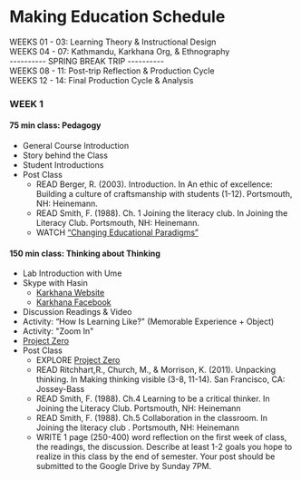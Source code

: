 Making Education Schedule
=========================

WEEKS 01 - 03: Learning Theory & Instructional Design  
WEEKS 04 - 07: Kathmandu, Karkhana Org, & Ethnography  
---------- SPRING BREAK TRIP ----------  
WEEKS 08 - 11: Post-trip Reflection & Production Cycle  
WEEKS 12 - 14: Final Production Cycle & Analysis

### WEEK 1
#### 75 min class: Pedagogy  
* General Course Introduction
* Story behind the Class
* Student Introductions
* Post Class
	* READ Berger, R. (2003). Introduction. In An ethic of excellence: Building a culture of craftsmanship with students  (1-12). Portsmouth, NH: Heinemann.
	* READ Smith, F. (1988). Ch. 1 Joining the literacy club. In Joining the Literacy Club. Portsmouth, NH: Heinemann.
	* WATCH [“Changing Educational Paradigms”](https://www.ted.com/talks/ken_robinson_changing_education_paradigms)  
#### 150 min class: Thinking about Thinking
* Lab Introduction with Ume  
* Skype with Hasin
	* [Karkhana Website](http://www.karkhana.asia/)
	* [Karkhana Facebook](https://www.facebook.com/karkhana.asia)
* Discussion Readings & Video
* Activity: “How Is Learning Like?" (Memorable Experience + Object)
* Activity:  "Zoom In"
* [Project Zero](http://www.pz.harvard.edu/)
* Post Class  
	* EXPLORE [Project Zero](http://www.pz.harvard.edu/)
	* READ Ritchhart,R., Church, M., & Morrison, K. (2011). Unpacking thinking. In  Making thinking visible (3-8, 11-14). San Francisco, CA: Jossey-Bass  
	* READ Smith, F. (1988). Ch.4 Learning to be a critical thinker. In Joining the Literacy Club. Portsmouth, NH: Heinemann  
	* READ Smith, F. (1988). Ch.5 Collaboration in the classroom. In Joining the literacy club . Portsmouth, NH: Heinemann  
	* WRITE 1 page (250-400) word reflection on the first week of class, the readings, the discussion. Describe at least 1-2 goals you hope to realize in this class by the end of semester. Your post should be submitted to the Google Drive by Sunday 7PM. 
